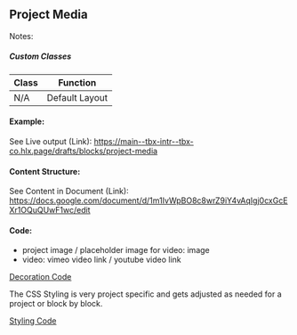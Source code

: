 ## Project Media

Notes:

##### Custom Classes 
|  Class | Function   |  
|--------|------------|
| N/A | Default Layout |

#### Example:
See Live output (Link):
https://main--tbx-intr--tbx-co.hlx.page/drafts/blocks/project-media

#### Content Structure:

See Content in Document (Link):
https://docs.google.com/document/d/1m1IvWpBO8c8wrZ9iY4vAqIgj0cxGcEXr1OQuQUwF1wc/edit

#### Code:
- project image / placeholder image for video: image
- video: vimeo video link / youtube video link

[Decoration Code](project-media.js)

The CSS Styling is very project specific and gets adjusted as needed for a project or block by block.

[Styling Code](project-media.css)